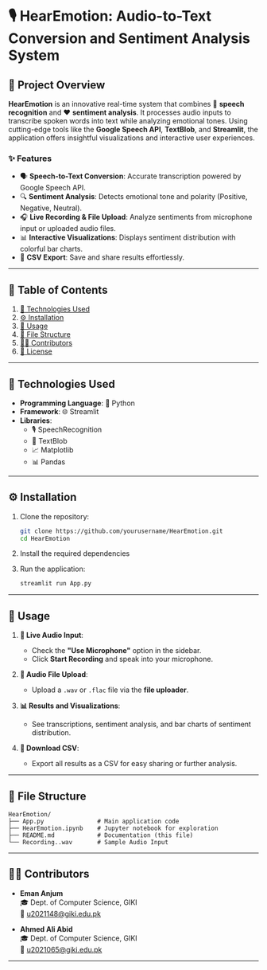 # 🎙️ HearEmotion: Audio-to-Text Conversion and Sentiment Analysis System

## 🌟 Project Overview

**HearEmotion** is an innovative real-time system that combines 🎤 **speech recognition** and ❤ **sentiment analysis**. It processes audio inputs to transcribe spoken words into text while analyzing emotional tones. Using cutting-edge tools like the **Google Speech API**, **TextBlob**, and **Streamlit**, the application offers insightful visualizations and interactive user experiences.

### ✨ Features
- 🗣️ **Speech-to-Text Conversion**: Accurate transcription powered by Google Speech API.
- 🔍 **Sentiment Analysis**: Detects emotional tone and polarity (Positive, Negative, Neutral).
- 🎧 **Live Recording & File Upload**: Analyze sentiments from microphone input or uploaded audio files.
- 📊 **Interactive Visualizations**: Displays sentiment distribution with colorful bar charts.
- 📁 **CSV Export**: Save and share results effortlessly.

---

## 📜 Table of Contents
1. [🚀 Technologies Used](#-technologies-used)
2. [⚙️ Installation](#-installation)
3. [🎯 Usage](#-usage)
4. [📂 File Structure](#-file-structure)
5. [👩‍💻 Contributors](#-contributors)
6. [📄 License](#-license)

---

## 🚀 Technologies Used
- **Programming Language**: 🐍 Python
- **Framework**: 🌐 Streamlit
- **Libraries**:
  - 🎙️ SpeechRecognition
  - 💬 TextBlob
  - 📈 Matplotlib
  - 📊 Pandas

---

## ⚙️ Installation

1. Clone the repository:  
   ```bash
   git clone https://github.com/yourusername/HearEmotion.git
   cd HearEmotion
   ```

2. Install the required dependencies

3. Run the application:  
   ```bash
   streamlit run App.py
   ```
---

## 🎯 Usage

1. **🎤 Live Audio Input**:  
   - Check the **"Use Microphone"** option in the sidebar.  
   - Click **Start Recording** and speak into your microphone.  
   
2. **📂 Audio File Upload**:  
   - Upload a `.wav` or `.flac` file via the **file uploader**.  

3. **📊 Results and Visualizations**:  
   - See transcriptions, sentiment analysis, and bar charts of sentiment distribution.  
   
4. **💾 Download CSV**:  
   - Export all results as a CSV for easy sharing or further analysis.  

---

## 📂 File Structure
```
HearEmotion/
├── App.py               # Main application code
├── HearEmotion.ipynb    # Jupyter notebook for exploration
├── README.md            # Documentation (this file)
└── Recording..wav       # Sample Audio Input
```
---

## 👩‍💻 Contributors
- **Eman Anjum**  
  🎓 Dept. of Computer Science, GIKI  
  📧 [u2021148@giki.edu.pk](mailto:u2021148@giki.edu.pk)

- **Ahmed Ali Abid**  
  🎓 Dept. of Computer Science, GIKI  
  📧 [u2021065@giki.edu.pk](mailto:u2021065@giki.edu.pk)

---
